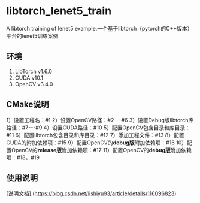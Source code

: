 # libtorch_lenet5_train
A libtorch training of lenet5 example.一个基于libtorch（pytorch的C++版本）平台的lenet5训练案例
## 环境
1. LibTorch v1.6.0
2. CUDA v10.1
3. OpenCV v3.4.0
## CMake说明
1）设置工程名：#1
2）设置OpenCV路径：#2---#6
3）设置Debug版libtorch库路径：#7---#9
4）设置CUDA路径：#10
5）配置OpenCV包含目录和库目录：#11
6）配置libtorch包含目录和库目录：#12
7）添加工程文件：#13
8）配置CUDA的附加依赖项：#15
9）配置OpenCV的**debug版**附加依赖项：#16
10）配置OpenCV的**release版**附加依赖项：#17
11）配置OpenCV的**debug版**附加依赖项：#18，#19
## 使用说明
[说明文档].(https://blog.csdn.net/lishiyu93/article/details/116096823)
